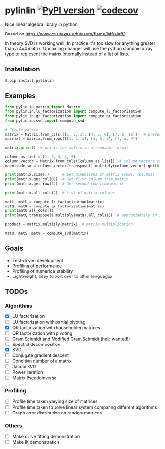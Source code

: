 # pylinlin [![PyPI version](https://badge.fury.io/py/pylinlin.svg)](https://badge.fury.io/py/pylinlin) [![codecov](https://codecov.io/gh/owenl131/pylinlin/branch/main/graph/badge.svg)](https://codecov.io/gh/owenl131/pylinlin)

Nice linear algebra library in python

Based on https://www.cs.utexas.edu/users/flame/laff/alaff/

In theory SVD is working well. In practice it's too slow for anything greater than a 4x4 matrix. Upcoming changes will use the python standard array type to represent the matrix internally instead of a list of lists.

## Installation

```
$ pip install pylinlin
```

## Examples

```python
from pylinlin.matrix import Matrix
from pylinlin.lu_factorization import compute_lu_factorization
from pylinlin.qr_factorization import compute_qr_factorization
from pylinlin.svd import compute_svd

# Create matrix
matrix = Matrix.from_cols([[1, 2, 3], [4, 5, 6], [7, 8, 10]])  # preferred way to initialize a matrix
matrix2 = Matrix.from_rows([[1, 2, 3], [4, 5, 6], [7, 8, 9]])

matrix.print()  # prints the matrix in a readable format

column_as_list = [1, 2, 3, 4, 5]
column_vector = Matrix.from_cols([column_as_list])  # column vectors can be represented as matrices
magnitude_sq = column_vector.transpose().multiply(column_vector).get(0, 0)  # 55

print(matrix.size())      # Get dimensions of matrix (rows, columns)
print(matrix.get_col(0))  # Get first column from matrix
print(matrix.get_row(1))  # Get second row from matrix

print(matrix.all_cols())  # List of matrix columns

matL, matU = compute_lu_factorization(matrix)
matQ, matR = compute_qr_factorization(matrix)
print(matQ.all_cols())
print(matQ.transpose().multiply(matQ).all_cols())  # approximately an identity matrix

product = matrix.multiply(matrix)  # matrix multiplication

matU, matS, matV = compute_svd(matrix)
```

## Goals

- Test-driven development
- Profiling of performance
- Profiling of numerical stability
- Lightweight, easy to port over to other languages

## TODOs

### Algorithms

- [x] LU factorization
- [ ] LU factorization with partial pivoting
- [x] QR factorization with householder matrices
- [ ] QR factorization with pivoting
- [ ] Gram Schmidt and Modified Gram Schmidt (help wanted!)
- [ ] Spectral decomposition
- [x] SVD
- [ ] Conjugate gradient descent
- [ ] Condition number of a matrix
- [ ] Jacobi SVD
- [ ] Power iteration
- [ ] Matrix Pseudoinverse

### Profiling

- [ ] Profile time taken varying size of matrices
- [ ] Profile time taken to solve linear system comparing different algorithms
- [ ] Graph error distribution on random matrices

### Others

- [ ] Make curve fitting demonstration
- [ ] Make IK demonstration
